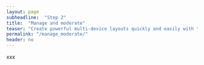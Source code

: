 ```yaml
---
layout: page
subheadline:  "Step 2"
title:  "Manage and moderate"
teaser: "Create powerful multi-device layouts quickly and easily with the 12-column, nest-able Foundation grid."
permalink: "/manage_moderate/"
header: no
---
```


xxx
